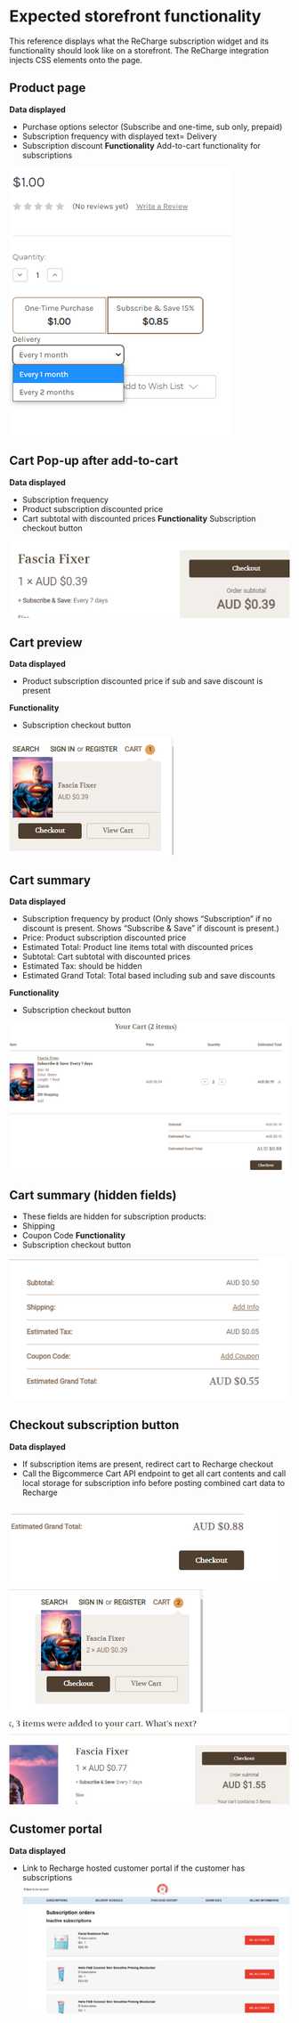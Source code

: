 # Expected storefront functionality

This reference displays what the ReCharge subscription widget and its functionality should look like on a storefront. The ReCharge integration injects CSS elements onto the page.

## Product page
**Data displayed**
- Purchase options selector (Subscribe and one-time, sub only, prepaid)
- Subscription frequency with displayed text= Delivery
- Subscription discount
**Functionality**
Add-to-cart functionality for subscriptions

![product page frontend](assets/images/product-page-fe.png)

## Cart Pop-up after add-to-cart	
**Data displayed**
- Subscription frequency
- Product subscription discounted price
- Cart subtotal with discounted prices
**Functionality**
Subscription checkout button

![cart pop up](assets/images/cart-pop-up-fe.png)

## Cart preview
**Data displayed**
- Product subscription discounted price if sub and save discount is present

**Functionality**
- Subscription checkout button

![cart preview](assets/images/cart-preview-fe.png)

## Cart summary
**Data displayed**
- Subscription frequency by product (Only shows “Subscription” if no discount is present. Shows “Subscribe & Save” if discount is present.)
- Price: Product subscription discounted price
- Estimated Total: Product line items total with discounted prices
- Subtotal: Cart subtotal with discounted prices
- Estimated Tax: should be hidden
- Estimated Grand Total: Total based including sub and save discounts

**Functionality**
- Subscription checkout button

![view cart](assets/images/view-cart-fe.png)

## Cart summary (hidden fields)
- These fields are hidden for subscription products:
- Shipping
- Coupon Code
**Functionality**
- Subscription checkout button

![hidden fields](assets/images/hidden-fields-fe.png)

## Checkout subscription button
**Data displayed**
- If subscription items are present, redirect cart to Recharge checkout
- Call the Bigcommerce Cart API endpoint to get all cart contents and call local storage for subscription info before posting combined cart data to Recharge

![sub checkout 1](assets/images/sub-checkout-1.png)
<br>
![sub checkout 2](assets/images/sub-checkout-2.png)
<br>
![sub checkout 3](assets/images/sub-checkout-3.png)

## Customer portal
**Data displayed**
- Link to Recharge hosted customer portal if the customer has subscriptions
![manage subs](assets/images/manage-subs.png)
